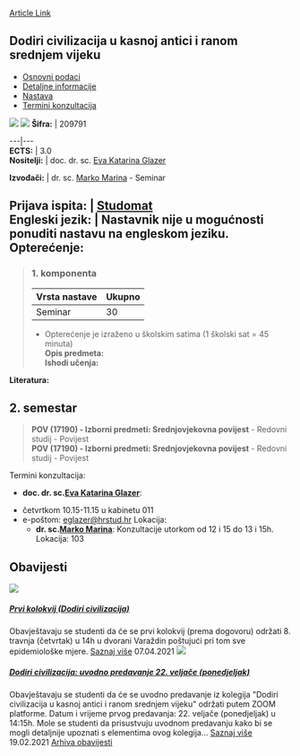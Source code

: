 [Article Link](https://www.fhs.hr/predmet/dcukarsv)

## Dodiri civilizacija u kasnoj antici i ranom srednjem vijeku
  * [Osnovni podaci](https://www.fhs.hr/predmet/dcukarsv#v1id-523730_64074_1_0 "Osnovni podaci")
  * [Detaljne informacije](https://www.fhs.hr/predmet/dcukarsv#v1id-523730_64074_1_1 "Detaljne informacije")
  * [Nastava](https://www.fhs.hr/predmet/dcukarsv#v1id-523730_64074_1_2 "Nastava")
  * [Termini konzultacija](https://www.fhs.hr/predmet/dcukarsv#v1id-523730_64074_1_3 "Termini konzultacija")


[![](https://www.fhs.hr/img/flags/gif/hr.gif)](https://www.fhs.hr/predmet/dcukarsv) [![](https://www.fhs.hr/img/flags/gif/gb.gif)](https://www.fhs.hr/en/course/cbcilaatema)
**Šifra:** |  209791  
  
---|---  
**ECTS:** |  3.0   
**Nositelji:** |  doc. dr. sc. [Eva Katarina Glazer](https://www.fhs.hr/djelatnik/eva_katarina.glazer)   
  
**Izvođači:** |  dr. sc. [Marko Marina](https://www.fhs.hr/djelatnik/marko.marina) - Seminar  
  
**Prijava ispita:** |  [Studomat](http://www.isvu.hr/studomat)  
**Engleski jezik:** |  Nastavnik nije u mogućnosti ponuditi nastavu na engleskom jeziku.   
**Opterećenje:**  
---  
> ### 1. komponenta
> | Vrsta nastave | Ukupno  
> ---|---  
> Seminar | 30  
> * Opterećenje je izraženo u školskim satima (1 školski sat = 45 minuta)   
**Opis predmeta:**  
> **Ishodi učenja:**  

  
**Literatura:**  

  
**2. semestar**  
---  
> **POV (17190) - Izborni predmeti: Srednjovjekovna povijest** - Redovni studij - Povijest  
>  **POV (17190) - Izborni predmeti: Srednjovjekovna povijest** - Redovni studij - Povijest  
>   
Termini konzultacija: 
  * **doc. dr. sc.[Eva Katarina Glazer](https://www.fhs.hr/djelatnik/eva_katarina.glazer)**: 
- četvrtkom 10.15-11.15 u kabinetu 011
- e-poštom: eglazer@hrstud.hr
Lokacija: 
  * **dr. sc.[Marko Marina](https://www.fhs.hr/djelatnik/marko.marina)**: 
Konzultacije utorkom od 12 i 15 do 13 i 15h. 
Lokacija: 103 


## Obavijesti
[ ![](https://www.fhs.hr/_pub/themes_static/hrstud2024/default/img/default_news.jpg) ](https://www.fhs.hr/predmet/dcukarsv?@=21ezo#news_118211)
#####  [Prvi kolokvij (Dodiri civilizacija)](https://www.fhs.hr/predmet/dcukarsv?@=21ezo#news_118211)
Obavještavaju se studenti da će se prvi kolokvij (prema dogovoru) održati 8. travnja (četvrtak) u 14h u dvorani Varaždin poštujući pri tom sve epidemiološke mjere. 
[Saznaj više](https://www.fhs.hr/predmet/dcukarsv?@=21ezo#news_118211)
07.04.2021
[ ![](https://www.fhs.hr/_pub/themes_static/hrstud2024/default/img/default_news.jpg) ](https://www.fhs.hr/predmet/dcukarsv?@=21efp#news_118211)
#####  [Dodiri civilizacija: uvodno predavanje 22. veljače (ponedjeljak)](https://www.fhs.hr/predmet/dcukarsv?@=21efp#news_118211)
Obavještavaju se studenti da će se uvodno predavanje iz kolegija "Dodiri civilizacija u kasnoj antici i ranom srednjem vijeku" održati putem ZOOM platforme. Datum i vrijeme prvog predavanja: 22. veljače (ponedjeljak) u 14:15h. Mole se studenti da prisustvuju uvodnom predavanju kako bi se mogli detaljnije upoznati s elementima ovog kolegija... 
[Saznaj više](https://www.fhs.hr/predmet/dcukarsv?@=21efp#news_118211)
19.02.2021
[Arhiva obavijesti](https://www.fhs.hr/predmet/dcukarsv?@=21a46#news_118211 "Arhiva obavijesti")
